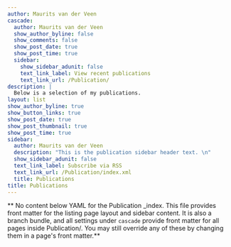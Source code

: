 ```yaml
---
author: Maurits van der Veen
cascade:
  author: Maurits van der Veen
  show_author_byline: false
  show_comments: false
  show_post_date: true
  show_post_time: true
  sidebar:
    show_sidebar_adunit: false
    text_link_label: View recent publications
    text_link_url: /Publication/
description: |
  Below is a selection of my publications.
layout: list
show_author_byline: true
show_button_links: true
show_post_date: true
show_post_thumbnail: true
show_post_time: true
sidebar:
  author: Maurits van der Veen
  description: "This is the publication sidebar header text. \n"
  show_sidebar_adunit: false
  text_link_label: Subscribe via RSS
  text_link_url: /Publication/index.xml
  title: Publications
title: Publications
---
```


** No content below YAML for the Publication _index. This file provides front matter for the listing page layout and sidebar content. It is also a branch bundle, and all settings under `cascade` provide front matter for all pages inside Publication/. You may still override any of these by changing them in a page's front matter.**
